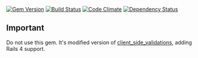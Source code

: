 [![Gem Version](https://badge.fury.io/rb/rails4_client_side_validations.png)](http://badge.fury.io/rb/rails4_client_side_validations)
[![Build Status](https://travis-ci.org/kalkov/rails4_client_side_validations.png)](https://travis-ci.org/kalkov/rails4_client_side_validations)
[![Code Climate](https://codeclimate.com/github/kalkov/rails4_client_side_validations.png)](https://codeclimate.com/github/kalkov/rails4_client_side_validations)
[![Dependency Status](https://gemnasium.com/kalkov/rails4_client_side_validations.svg)](https://gemnasium.com/kalkov/rails4_client_side_validations)


Important
---------
Do not use this gem. It's modified version of [client_side_validations](https://github.com/bcardarella/client_side_validations.git), adding Rails 4 support.
